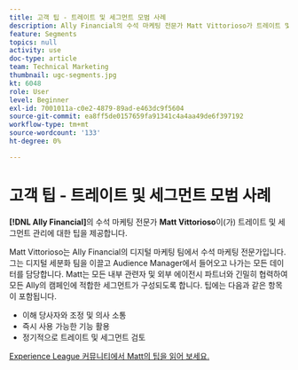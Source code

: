 ```yaml
---
title: 고객 팁 - 트레이트 및 세그먼트 모범 사례
description: Ally Financial의 수석 마케팅 전문가 Matt Vittorioso가 트레이트 및 세그먼트 관리에 대한 팁을 제공합니다.
feature: Segments
topics: null
activity: use
doc-type: article
team: Technical Marketing
thumbnail: ugc-segments.jpg
kt: 6048
role: User
level: Beginner
exl-id: 7001011a-c0e2-4879-89ad-e463dc9f5604
source-git-commit: ea8ff5de0157659fa91341c4a4aa49de6f397192
workflow-type: tm+mt
source-wordcount: '133'
ht-degree: 0%

---
```


# 고객 팁 - 트레이트 및 세그먼트 모범 사례

**[!DNL Ally Financial]**&#x200B;의 수석 마케팅 전문가 **Matt Vittorioso**&#x200B;이(가) 트레이트 및 세그먼트 관리에 대한 팁을 제공합니다.

Matt Vittorioso는 Ally Financial의 디지털 마케팅 팀에서 수석 마케팅 전문가입니다. 그는 디지털 세분화 팀을 이끌고 Audience Manager에서 들어오고 나가는 모든 데이터를 담당합니다. Matt는 모든 내부 관련자 및 외부 에이전시 파트너와 긴밀히 협력하여 모든 Ally의 캠페인에 적합한 세그먼트가 구성되도록 합니다. 팁에는 다음과 같은 항목이 포함됩니다.

* 이해 당사자와 조정 및 의사 소통
* 즉시 사용 가능한 기능 활용
* 정기적으로 트레이트 및 세그먼트 검토

[Experience League 커뮤니티에서 Matt의 팁을 읽어 보세요.](https://experienceleaguecommunities.adobe.com/t5/adobe-audience-manager-blogs/traits-and-segments-best-practices/ba-p/367729?profile.language=ko)
